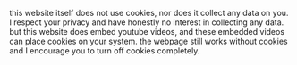 this website itself does not use cookies, nor does it collect any data on you. I respect your privacy and have honestly no interest in collecting any data.
but this website does embed youtube videos, and these embedded videos can place cookies on your system. the webpage still works without cookies and I encourage you to turn off cookies completely.